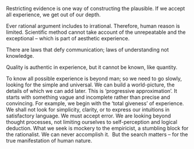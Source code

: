Restricting evidence is one way of constructing the plausible. If we accept all experience, we get out of our depth.

Ever rational argument includes to irrational. Therefore, human reason is limited. Scientific method cannot take account of the unrepeatable and the exceptional – which is part of aesthetic experience.

There are laws that defy communication; laws of understanding not knowledge.

Quality is authentic in experience, but it cannot be known, like quantity.

To know all possible experience is beyond man; so we need to go slowly, looking for the simple and universal. We can build a world-picture, the details of which we can add later. This is ‘progressive approximation’. It starts with something vague and incomplete rather than precise and convincing. For example, we begin with the ‘total giveness’ of experience. We shall not look for simplicity, clarity, or to express our intuitions in satisfactory language. We must accept error. We are looking beyond thought processes, not limiting ourselves to self-perception and logical deduction. What we seek is mockery to the empiricist, a stumbling block for the rationalist. We can never accomplish it.  But the search matters – for the true manifestation of human nature.